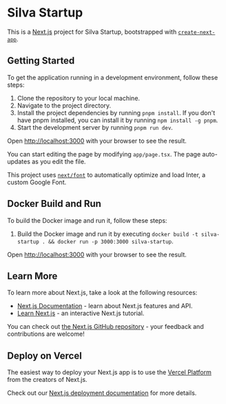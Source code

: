  # Silva Startup

 This is a [Next.js](https://nextjs.org/) project for Silva Startup, bootstrapped with [`create-next-app`](https://github.com/vercel/next.js/tree/canary/packages/create-next-app).

 ## Getting Started

 To get the application running in a development environment, follow these steps:

 1. Clone the repository to your local machine.
 2. Navigate to the project directory.
 3. Install the project dependencies by running `pnpm install`. If you don't have pnpm installed, you can install it by running `npm install -g pnpm`.
 4. Start the development server by running `pnpm run dev`.

 Open [http://localhost:3000](http://localhost:3000) with your browser to see the result.

 You can start editing the page by modifying `app/page.tsx`. The page auto-updates as you edit the file.

 This project uses [`next/font`](https://nextjs.org/docs/basic-features/font-optimization) to automatically optimize and load Inter, a custom Google Font.

 ## Docker Build and Run

 To build the Docker image and run it, follow these steps:

 1. Build the Docker image and run it by executing `docker build -t silva-startup . && docker run -p 3000:3000 silva-startup`.

 Open [http://localhost:3000](http://localhost:3000) with your browser to see the result.

 ## Learn More

 To learn more about Next.js, take a look at the following resources:

 - [Next.js Documentation](https://nextjs.org/docs) - learn about Next.js features and API.
 - [Learn Next.js](https://nextjs.org/learn) - an interactive Next.js tutorial.

 You can check out [the Next.js GitHub repository](https://github.com/vercel/next.js/) - your feedback and contributions are welcome!

 ## Deploy on Vercel

 The easiest way to deploy your Next.js app is to use the [Vercel Platform](https://vercel.com/new?utm_medium=default-template&filter=next.js&utm_source=create-next-app&utm_campaign=create-next-app-readme) from the creators of Next.js.

 Check out our [Next.js deployment documentation](https://nextjs.org/docs/deployment) for more details.
